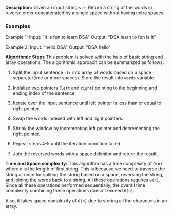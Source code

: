 **Description:**
Given an input string `str`, Return a string of the words in reverse order concatenated by a single space without having extra spaces.

### Examples
Example 1:
Input: "It is fun to learn DSA"
Output: "DSA learn to fun is It"

Example 2:
Input: "hello DSA"
Output: "DSA hello"

**Algorithmic Steps**
This problem is solved with the help of basic string and array operations. The algorithmic approach can be summarized as follows:

1. Split the input sentence `str` into array of words based on a space separator(one or more spaces). Store the result into `words` variable.

2. Initialize two pointers (`left` and `right`) pointing to the beginning and ending index of the sentence.

3. Iterate over the input sentence until left pointer is less than or equal to right pointer.

4. Swap the words indexed with left and right pointers.

5. Shrink the window by incrementing left pointer and decrementing the right pointer.

6. Repeat steps 4-5 until the iteration condition failed.

7. Join the reversed words with a space delimitor and return the result.

**Time and Space complexity:**
This algorithm has a time complexity of `O(n)` where `n` is the length of first string. This is because we need to traverse the string at once for spliting the string based on a space, reversing the string, and joining the words back to a string. All these operations requires `O(n)`. Since all these operations performed sequentially, the overall time complexity combining these operations doesn't exceed `O(n)`.

Also, it takes space complexity of `O(n)` due to storing all the characters in an array.